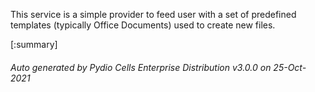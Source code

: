 






This service is a simple provider to feed user with a set of predefined templates (typically Office Documents) used to create new files.

[:summary]

###### Auto generated by Pydio Cells Enterprise Distribution v3.0.0 on 25-Oct-2021
